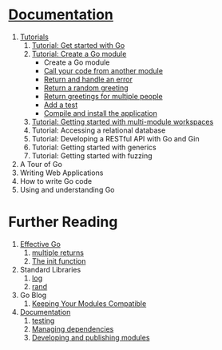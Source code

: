 # [Documentation](https://go.dev/doc/)
1.  [Tutorials](https://go.dev/doc/tutorial/)
    1. [Tutorial: Get started with Go](https://go.dev/doc/tutorial/getting-started)
    2. [Tutorial: Create a Go module](https://go.dev/doc/tutorial/create-module)
        -   Create a Go module
        -  [Call your code from another module](https://go.dev/doc/tutorial/call-module-code)
        -  [Return and handle an error](https://go.dev/doc/tutorial/handle-errors)
        -  [Return a random greeting](https://go.dev/doc/tutorial/random-greeting)
        -  [Return greetings for multiple people](https://go.dev/doc/tutorial/greetings-multiple-people)
        -   [Add a test](https://go.dev/doc/tutorial/add-a-test)
        -   [Compile and install the application](https://go.dev/doc/tutorial/compile-install)
    3. [Tutorial: Getting started with multi-module workspaces](https://go.dev/doc/tutorial/workspaces)
    4. Tutorial: Accessing a relational database
    5. Tutorial: Developing a RESTful API with Go and Gin
    6. Tutorial: Getting started with generics
    7. Tutorial: Getting started with fuzzing
2. A Tour of Go 
3. Writing Web Applications
4. How to write Go code
6. Using and understanding Go



# Further Reading
1. [Effective Go](https://go.dev/doc/effective_go)
    1.  [multiple returns](https://go.dev/doc/effective_go#multiple-returns)
    2. [The init function](https://go.dev/doc/effective_go#init)
2. Standard Libraries
    1. [log](https://pkg.go.dev/log)
    2. [rand](https://pkg.go.dev/math/rand)
3. Go Blog
    1. [Keeping Your Modules Compatible](https://go.dev/blog/module-compatibility)
4. [Documentation](https://go.dev/doc/)
    1. [testing](https://pkg.go.dev/testing#T.Fatalf)
    2. [Managing dependencies](https://go.dev/doc/modules/managing-dependencies)
    3. [Developing and publishing modules](https://go.dev/doc/modules/developing)